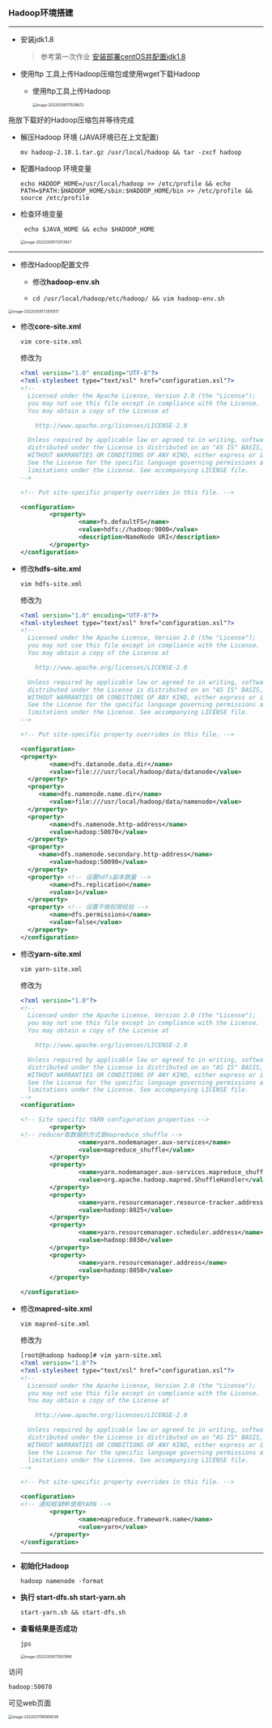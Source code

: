 ### Hadoop环境搭建

----

* 安装jdk1.8

  > 参考第一次作业 [安装部署centOS并配置jdk1.8](https://github.com/GnaixEuy/SharingSky-SE2019-20212/blob/main/大数据技术/第一次作业/12班操作需求及详情.md)

* 使用ftp 工具上传Hadoop压缩包或使用wget下载Hadoop

  * 使用ftp工具上传Hadoop

    <img src="Images.assets/image-20220309171539672.png" alt="image-20220309171539672" style="zoom:50%;" />

拖放下载好的Hadoop压缩包并等待完成

* 解压Hadoop 环境 (JAVA环境已在上文配置)

  ```shell
  mv hadoop-2.10.1.tar.gz /usr/local/hadoop && tar -zxcf hadoop 
  ```

* 配置Hadoop 环境变量

  ```shell
  echo HADOOP_HOME=/usr/local/hadoop >> /etc/profile && echo PATH=$PATH:$HADOOP_HOME/sbin:$HADOOP_HOME/bin >> /etc/profile && source /etc/profile
  ```

* 检查环境变量

  ```shell
   echo $JAVA_HOME && echo $HADOOP_HOME
  ```

  <img src="Images.assets/image-20220309172513927.png" alt="image-20220309172513927" style="zoom:50%;" />

---

* 修改Hadoop配置文件

  * 修改**hadoop-env.sh**

  * ```she
    cd /usr/local/hadoop/etc/hadoop/ && vim hadoop-env.sh

<img src="Images.assets/image-20220309172810517.png" alt="image-20220309172810517" style="zoom:50%;" />

- 修改**core-site.xml**

  ```shell
  vim core-site.xml
  ```

  修改为

  ```xml
  <?xml version="1.0" encoding="UTF-8"?>
  <?xml-stylesheet type="text/xsl" href="configuration.xsl"?>
  <!--
    Licensed under the Apache License, Version 2.0 (the "License");
    you may not use this file except in compliance with the License.
    You may obtain a copy of the License at
  
      http://www.apache.org/licenses/LICENSE-2.0
  
    Unless required by applicable law or agreed to in writing, software
    distributed under the License is distributed on an "AS IS" BASIS,
    WITHOUT WARRANTIES OR CONDITIONS OF ANY KIND, either express or implied.
    See the License for the specific language governing permissions and
    limitations under the License. See accompanying LICENSE file.
  -->
  
  <!-- Put site-specific property overrides in this file. -->
  
  <configuration>
          <property>
                  <name>fs.defaultFS</name>
                  <value>hdfs://hadoop:9000</value>
                  <description>NameNode URI</description>
          </property>
  </configuration>
  ```

* 修改**hdfs-site.xml**

  ```shell
  vim hdfs-site.xml
  ```

  修改为

  ```xml
  <?xml version="1.0" encoding="UTF-8"?>
  <?xml-stylesheet type="text/xsl" href="configuration.xsl"?>
  <!--
    Licensed under the Apache License, Version 2.0 (the "License");
    you may not use this file except in compliance with the License.
    You may obtain a copy of the License at
  
      http://www.apache.org/licenses/LICENSE-2.0
  
    Unless required by applicable law or agreed to in writing, software
    distributed under the License is distributed on an "AS IS" BASIS,
    WITHOUT WARRANTIES OR CONDITIONS OF ANY KIND, either express or implied.
    See the License for the specific language governing permissions and
    limitations under the License. See accompanying LICENSE file.
  -->
  
  <!-- Put site-specific property overrides in this file. -->
  
  <configuration>
  <property>
          <name>dfs.datanode.data.dir</name>
          <value>file:///usr/local/hadoop/data/datanode</value>
    </property>
    <property>
       <name>dfs.namenode.name.dir</name>
          <value>file:///usr/local/hadoop/data/namenode</value>
    </property>
    <property>
          <name>dfs.namenode.http-address</name>
          <value>hadoop:50070</value>
    </property>
    <property>
       <name>dfs.namenode.secondary.http-address</name>
          <value>hadoop:50090</value>
    </property>
    <property> <!-- 设置hdfs副本数量 -->
          <name>dfs.replication</name>
          <value>1</value>
    </property>
    <property> <!-- 设置不做权限校验 -->
          <name>dfs.permissions</name>
          <value>false</value>
    </property>
  </configuration>
  ```

* 修改**yarn-site.xml**

  ```shell
  vim yarn-site.xml
  ```

  修改为

  ```xml
  <?xml version="1.0"?>
  <!--
    Licensed under the Apache License, Version 2.0 (the "License");
    you may not use this file except in compliance with the License.
    You may obtain a copy of the License at
  
      http://www.apache.org/licenses/LICENSE-2.0
  
    Unless required by applicable law or agreed to in writing, software
    distributed under the License is distributed on an "AS IS" BASIS,
    WITHOUT WARRANTIES OR CONDITIONS OF ANY KIND, either express or implied.
    See the License for the specific language governing permissions and
    limitations under the License. See accompanying LICENSE file.
  -->
  <configuration>
  
  <!-- Site specific YARN configuration properties -->
          <property>
  <!-- reducer取数据的方式是mapreduce_shuffle -->
                  <name>yarn.nodemanager.aux-services</name>
                  <value>mapreduce_shuffle</value>
          </property>
          <property>
                  <name>yarn.nodemanager.aux-services.mapreduce_shuffle.class</name>
                  <value>org.apache.hadoop.mapred.ShuffleHandler</value>
          </property>
          <property>
                  <name>yarn.resourcemanager.resource-tracker.address</name>
                  <value>hadoop:8025</value>
          </property>
          <property>
                  <name>yarn.resourcemanager.scheduler.address</name>
                  <value>hadoop:8030</value>
          </property>
          <property>
                  <name>yarn.resourcemanager.address</name>
                  <value>hadoop:8050</value>
          </property>
  
  </configuration>
  ```

* 修改**mapred-site.xml**

  ```she
  vim mapred-site.xml
  ```

  修改为

  ```xml
  [root@hadoop hadoop]# vim yarn-site.xml
  <?xml version="1.0"?>
  <?xml-stylesheet type="text/xsl" href="configuration.xsl"?>
  <!--
    Licensed under the Apache License, Version 2.0 (the "License");
    you may not use this file except in compliance with the License.
    You may obtain a copy of the License at
  
      http://www.apache.org/licenses/LICENSE-2.0
  
    Unless required by applicable law or agreed to in writing, software
    distributed under the License is distributed on an "AS IS" BASIS,
    WITHOUT WARRANTIES OR CONDITIONS OF ANY KIND, either express or implied.
    See the License for the specific language governing permissions and
    limitations under the License. See accompanying LICENSE file.
  -->
  
  <!-- Put site-specific property overrides in this file. -->
  
  <configuration>
  <!-- 通知框架MR使用YARN -->
          <property>
                  <name>mapreduce.framework.name</name>
                  <value>yarn</value>
          </property>
  </configuration>
  ```

  ----

* **初始化Hadoop**

  ```shell
  hadoop namenode -format
  ```

* **执行 start-dfs.sh start-yarn.sh**

  ``` shell
  start-yarn.sh && start-dfs.sh

* **查看结果是否成功**

  ```shell
  jps
  ```

  <img src="Images.assets/image-20220309173931990.png" alt="image-20220309173931990" style="zoom:50%;" />

访问 

```web
hadoop:50070
```

可见web页面

<img src="Images.assets/image-20220311195959139.png" alt="image-20220311195959139" style="zoom:50%;" />

